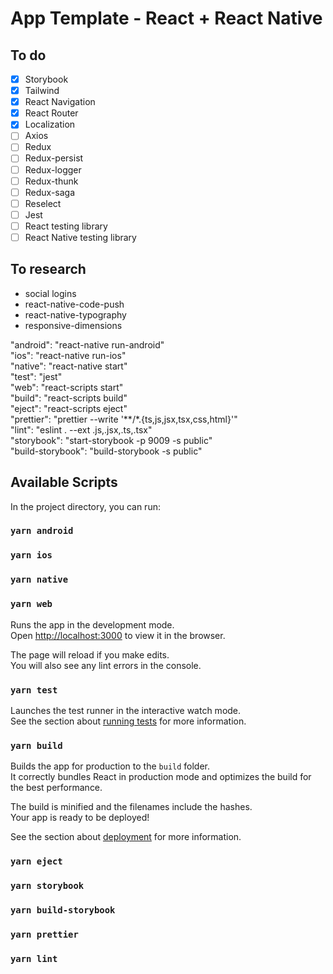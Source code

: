 # App Template - React + React Native

## To do

- [x] Storybook
- [x] Tailwind
- [x] React Navigation
- [x] React Router
- [x] Localization
- [ ] Axios
- [ ] Redux
- [ ] Redux-persist
- [ ] Redux-logger
- [ ] Redux-thunk
- [ ] Redux-saga
- [ ] Reselect
- [ ] Jest
- [ ] React testing library
- [ ] React Native testing library

## To research

- social logins
- react-native-code-push
- react-native-typography
- responsive-dimensions

"android": "react-native run-android"  
"ios": "react-native run-ios"  
"native": "react-native start"  
"test": "jest"  
"web": "react-scripts start"  
"build": "react-scripts build"  
"eject": "react-scripts eject"  
"prettier": "prettier --write '**/*.{ts,js,jsx,tsx,css,html}'"  
"lint": "eslint . --ext .js,.jsx,.ts,.tsx"  
"storybook": "start-storybook -p 9009 -s public"  
"build-storybook": "build-storybook -s public"

## Available Scripts

In the project directory, you can run:

### `yarn android`

### `yarn ios`

### `yarn native`

### `yarn web`

Runs the app in the development mode.  
Open [http://localhost:3000](http://localhost:3000) to view it in the browser.

The page will reload if you make edits.  
You will also see any lint errors in the console.

### `yarn test`

Launches the test runner in the interactive watch mode.  
See the section about [running tests](https://facebook.github.io/create-react-app/docs/running-tests) for more information.

### `yarn build`

Builds the app for production to the `build` folder.  
It correctly bundles React in production mode and optimizes the build for the best performance.

The build is minified and the filenames include the hashes.  
Your app is ready to be deployed!

See the section about [deployment](https://facebook.github.io/create-react-app/docs/deployment) for more information.

### `yarn eject`

### `yarn storybook`

### `yarn build-storybook`

### `yarn prettier`

### `yarn lint`

